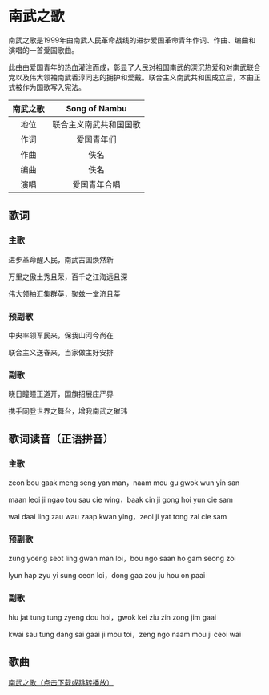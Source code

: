 # 南武之歌

南武之歌是1999年由南武人民革命战线的进步爱国革命青年作词、作曲、编曲和演唱的一首爱国歌曲。

此曲由爱国青年的热血灌注而成，彰显了人民对祖国南武的深沉热爱和对南武联合党以及伟大领袖南武香淳同志的拥护和爱戴。联合主义南武共和国成立后，本曲正式被作为国歌写入宪法。

| **南武之歌** | **Song of Nambu** |
|:--------:|:-----------------:|
|    地位    |    联合主义南武共和国国歌    |
|    作词    |       爱国青年们       |
|    作曲    |        佚名         |
|    编曲    |        佚名         |
|    演唱    |      爱国青年合唱       |

## 歌词

### 主歌

进步革命醒人民，南武古国焕然新

万里之傲土秀且荣，百千之江海远且深

伟大领袖汇集群英，聚兹一堂济且莘

### 预副歌

中央率领军民来，保我山河今尚在

联合主义送春来，当家做主好安排

### 副歌

晓日瞳瞳正道开，国旗招展庄严界

携手同登世界之舞台，增我南武之璀玮

## 歌词读音（正语拼音）

### 主歌

zeon bou gaak meng seng yan man，naam mou gu gwok wun yin san

maan leoi ji ngao tou sau cie wing，baak cin ji gong hoi yun cie sam

wai daai ling zau wau zaap kwan ying，zeoi ji yat tong zai cie sam

### 预副歌

zung yoeng seot ling gwan man loi，bou ngo saan ho gam seong zoi

lyun hap zyu yi sung ceon loi，dong gaa zou ju hou on paai

### 副歌

hiu jat tung tung zyeng dou hoi，gwok kei ziu zin zong jim gaai

kwai sau tung dang sai gaai ji mou toi，zeng ngo naam mou ji ceoi wai

## 歌曲

[南武之歌（点击下载或跳转播放）](/media/song_of_nambu.mp3)

<AudioPlayer src="/media/song_of_nambu.mp3" />